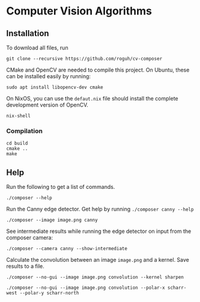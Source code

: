 # Computer Vision Algorithms

## Installation
To download all files, run

```
git clone --recursive https://github.com/roguh/cv-composer
```

CMake and OpenCV are needed to compile this project.
On Ubuntu, these can be installed easily by running:

```
sudo apt install libopencv-dev cmake
```

On NixOS, you can use the `defaut.nix` file should install the complete development version of OpenCV.

```
nix-shell
```

### Compilation

```
cd build
cmake ..
make
```

## Help

Run the following to get a list of commands.

```
./composer --help
```

Run the Canny edge detector. Get help by running `./composer canny --help`

```
./composer --image image.png canny
```

See intermediate results while running the edge detector on input from the composer camera:

```
./composer --camera canny --show-intermediate
```

Calculate the convolution between an image `image.png` and a kernel.
Save results to a file.

```
./composer --no-gui --image image.png convolution --kernel sharpen
```

```
./composer --no-gui --image image.png convolution --polar-x scharr-west --polar-y scharr-north
```

